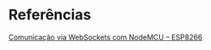 # Referências 

[Comunicação via WebSockets com NodeMCU – ESP8266](https://josecintra.com/blog/comunicacao-websockets-nodemcu-esp8266/)